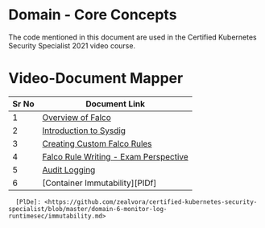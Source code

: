 # Domain - Core Concepts

The code mentioned in this document are used in the Certified Kubernetes Security Specialist 2021 video course.


# Video-Document Mapper

| Sr No | Document Link |
| ------ | ------ |
| 1 | [Overview of Falco][PlDa] |
| 2 | [Introduction to Sysdig][PlDb] |
| 3 | [Creating Custom Falco Rules][PlDc]
| 4 | [Falco Rule Writing - Exam Perspective][PlDd]
| 5 | [Audit Logging][PlDe] |
| 6 | [Container Immutability][PlDf] |



   [PlDa]: <https://github.com/zealvora/certified-kubernetes-security-specialist/blob/master/domain-6-monitor-log-runtimesec/install-falco.md>
   [PlDb]: <https://github.com/zealvora/certified-kubernetes-security-specialist/blob/master/domain-6-monitor-log-runtimesec/sysdig.md>
   [PlDc]: <https://github.com/zealvora/certified-kubernetes-security-specialist/blob/master/domain-6-monitor-log-runtimesec/custom-falco-rules.md>
   [PlDd]: <https://github.com/zealvora/certified-kubernetes-security-specialist/blob/master/domain-6-monitor-log-runtimesec/falco-exam-perspective.md>

   [PlDe]: <https://github.com/zealvora/certified-kubernetes-security-specialist/blob/master/domain-6-monitor-log-runtimesec/audit-log-detailed.md>

      [PlDe]: <https://github.com/zealvora/certified-kubernetes-security-specialist/blob/master/domain-6-monitor-log-runtimesec/immutability.md>
